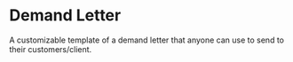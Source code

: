 # Demand Letter

A customizable template of a demand letter that anyone can use to send to their customers/client.
